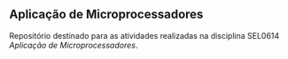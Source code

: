 ## Aplicação de Microprocessadores

Repositório destinado para as atividades realizadas na disciplina SEL0614 *Aplicação de Microprocessadores*.
